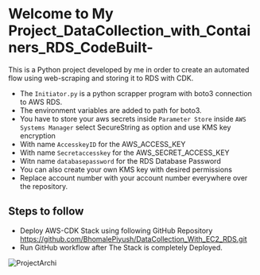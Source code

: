 ﻿# Welcome to  My Project_DataCollection_with_Containers_RDS_CodeBuilt-
This is a Python project developed by me in order to create an automated flow using web-scraping
and storing it to RDS with CDK.
* The `Initiator.py` is a python scrapper program with boto3 connection to AWS RDS.
* The environment variables are added to path for boto3.
* You have to store your aws secrets inside `Parameter Store` inside `AWS Systems Manager` select SecureString as option and use KMS key encryption
* With name `AccesskeyID` for the AWS_ACCESS_KEY
* With name `Secretaccesskey` for the AWS_SECRET_ACCESS_KEY
* Witn name `databasepassword` for the RDS Database Password
* You can also create your own KMS key with desired permissions
* Replace account number with your account number everywhere over the repository.
## Steps to follow
* Deploy AWS-CDK Stack using following GitHub Repository 
 https://github.com/BhomalePiyush/DataCollection_With_EC2_RDS.git
* Run GitHub workflow after The Stack is completely Deployed.



![ProjectArchi](https://user-images.githubusercontent.com/101546734/162761324-05eaccda-bc93-436e-ba37-76bf9bd20e74.jpg)

